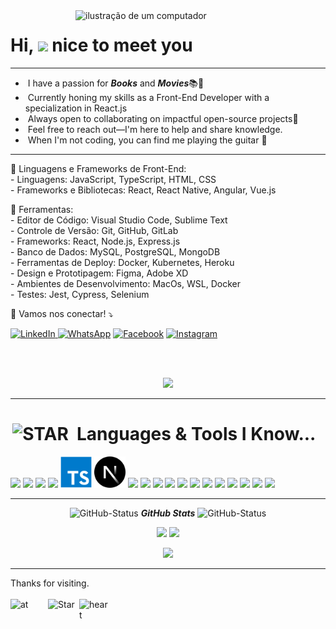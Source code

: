 <img src="https://raw.githubusercontent.com/MicaelliMedeiros/micaellimedeiros/master/image/computer-illustration.png" alt="ilustração de um computador" width="400px" align="right">

<h1 align="left">Hi, <img src="https://raw.githubusercontent.com/kaueMarques/kaueMarques/master/hi.gif" height="30px"> nice to meet you</h1>

<hr>

- &nbsp;I have a passion for ***Books*** and ***Movies***📚🎥  
- &nbsp;Currently honing my skills as a Front-End Developer with a specialization in React.js  
- &nbsp;Always open to collaborating on impactful open-source projects👋  
- &nbsp;Feel free to reach out—I'm here to help and share knowledge.  
- &nbsp;When I'm not coding, you can find me playing the guitar 🎸

<hr>

<p align="left">
  🦄 Linguagens e Frameworks de Front-End:<br>
  - Linguagens: JavaScript, TypeScript, HTML, CSS<br>
  - Frameworks e Bibliotecas: React, React Native, Angular, Vue.js<br>
</p>

<p align="left">
  💼 Ferramentas:<br>
  - Editor de Código: Visual Studio Code, Sublime Text<br>
  - Controle de Versão: Git, GitHub, GitLab<br>
  - Frameworks: React, Node.js, Express.js<br>
  - Banco de Dados: MySQL, PostgreSQL, MongoDB<br>
  - Ferramentas de Deploy: Docker, Kubernetes, Heroku<br>
  - Design e Prototipagem: Figma, Adobe XD<br>
  - Ambientes de Desenvolvimento: MacOs, WSL, Docker<br>
  - Testes: Jest, Cypress, Selenium<br>
</p>

<p align="left">
  💌 Vamos nos conectar! ⤵️
</p>

<p align="left">
  <a href="https://www.linkedin.com/in/marcia-agostinho-developer/" title="LinkedIn">
  <img src="https://img.shields.io/badge/-Linkedin-0e76a8?style=flat-square&logo=Linkedin&logoColor=white" alt="LinkedIn"/>
</a>
  <a href="#" title="WhatsApp">
  <img src="https://img.shields.io/badge/-WhatsApp-25d366?style=flat-square&labelColor=25d366&logo=whatsapp&logoColor=white&link=API-DO-SEU-WHATSAPP" alt="WhatsApp"/></a>
  <a href="#" title="Facebook">
  <img src="https://img.shields.io/badge/-Facebook-3b5998?style=flat-square&labelColor=3b5998&logo=facebook&logoColor=white&link=LINK-DO-SEU-FACEBOOK" alt="Facebook"/></a>
  <a href="#" title="Instagram">
  <img src="https://img.shields.io/badge/-Instagram-DF0174?style=flat-square&labelColor=DF0174&logo=instagram&logoColor=white&link=LINK-DO-SEU-INSTAGRAM" alt="Instagram"/></a>
</p>

<br>
<br>

<p align="center"> 
  <img src="https://profile-counter.glitch.me/agostinhomarcia/count.svg" />
</p>

<hr/>

<h1 align="center">  
  <img src="https://media.giphy.com/media/ObNTw8Uzwy6KQ/giphy.gif" alt="STAR" width="50"> &nbsp;Languages & Tools I Know... &nbsp;
</h1>

<p align="left">
  <code><img height="50" src="https://cdn.jsdelivr.net/gh/devicons/devicon/icons/html5/html5-plain.svg"></code>
  <code><img height="50" src="https://cdn.jsdelivr.net/gh/devicons/devicon/icons/css3/css3-plain.svg"></code>
  <code><img height="50" src="https://cdn.jsdelivr.net/gh/devicons/devicon/icons/sass/sass-original.svg"></code>
  <code><img height="50" src="https://cdn.jsdelivr.net/gh/devicons/devicon/icons/javascript/javascript-plain.svg"></code>
  <code><img height="50" src="https://raw.githubusercontent.com/devicons/devicon/master/icons/typescript/typescript-original.svg"></code>
  <code><img height="50" src="https://raw.githubusercontent.com/devicons/devicon/master/icons/nextjs/nextjs-original.svg"></code>
  <code><img height="50" src="https://cdn.jsdelivr.net/gh/devicons/devicon/icons/react/react-original-wordmark.svg"></code>
  <code><img height="50" src="https://cdn.jsdelivr.net/gh/devicons/devicon/icons/bootstrap/bootstrap-original-wordmark.svg"></code>
  <code><img height="50" src="https://raw.githubusercontent.com/styled-components/brand/master/styled-components.png"></code>
  <code><img height="50" src="https://upload.wikimedia.org/wikipedia/commons/thumb/3/3f/Git_icon.svg/1024px-Git_icon.svg.png"></code>
  <code><img height="50" src="https://cdn.jsdelivr.net/gh/devicons/devicon/icons/github/github-original-wordmark.svg"></code>
  <code><img height="50" src="https://cdn.jsdelivr.net/gh/devicons/devicon/icons/vscode/vscode-original-wordmark.svg"></code>
  <code><img height="50" src="https://cdn.jsdelivr.net/gh/devicons/devicon/icons/figma/figma-original.svg"></code>
  <code><img height="50" src="https://cdn.jsdelivr.net/gh/devicons/devicon/icons/tailwindcss/tailwindcss-original-wordmark.svg"></code>
  <code><img height="50" src="https://cdn.jsdelivr.net/gh/devicons/devicon/icons/firebase/firebase-plain.svg"></code>
  <code><img height="50" src="https://cdn.jsdelivr.net/gh/devicons/devicon/icons/docker/docker-original-wordmark.svg"></code>
  <code><img height="50" src="https://cdn.jsdelivr.net/gh/devicons/devicon/icons/jquery/jquery-original.svg"></code>
  <code><img height="50" src="https://cdn.jsdelivr.net/gh/devicons/devicon/icons/python/python-original.svg"></code>
</p>

<hr>

<p align="center">
  <img src="https://media.giphy.com/media/5fZ2QY1vicwbsWkFXd/giphy.gif" width="50px" alt="GitHub-Status"/>&nbsp;<i><b>GitHub Stats</b></i>&nbsp;<img src="https://media.giphy.com/media/5fZ2QY1vicwbsWkFXd/giphy.gif" width="50px" alt="GitHub-Status"/>
</p>

<p align="center">
  <img src="https://github-readme-stats.vercel.app/api/top-langs/?username=agostinhomarcia&layout=compact&theme=chartreuse-dark"/>
  <img src="https://github-readme-streak-stats.herokuapp.com/?user=agostinhomarcia&theme=chartreuse-dark&count_private=true&show_icons=true&title_color=6e40c9&icon_color=6e40c9&line_height=10" height="165"/>
</p>

<p align="center">
  <img src="https://github-profile-trophy.vercel.app/?username=agostinhomarcia&row=1&theme=dracula"/>
</p>

<hr>

<div align="left">
  Thanks for visiting.  <br><br>
  <img align="left" src="https://media.giphy.com/media/xAqHUL21pMHe0/giphy.gif" alt="at" width="60">
  <img align="left" src="https://media.giphy.com/media/ObNTw8Uzwy6KQ/giphy.gif" alt="Star" width="50">
  <img align="left" src="https://media.giphy.com/media/xUOxf9qA9iupNWfT3y/giphy.gif" alt="heart" width="50">
</div>

